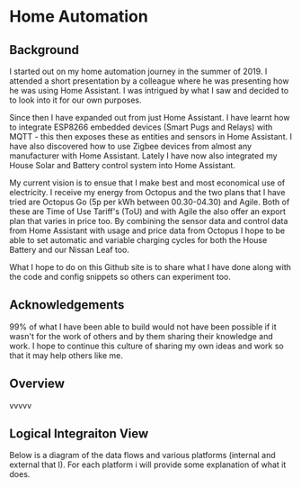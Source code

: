 # Home Automation
## Background
I started out on my home automation journey in the summer of 2019. I attended a short presentation by a colleague where he was presenting how he was using Home Assistant. I was intrigued by what I saw and decided to to look into it for our own purposes.

Since then I have expanded out from just Home Assistant. I have learnt how to integrate ESP8266 embedded devices (Smart Pugs and Relays) with MQTT - this then exposes these as entities and sensors in Home Assistant. I have also discovered how to use Zigbee devices from almost any manufacturer with Home Assistant. Lately I have now also integrated my House Solar and Battery control system into Home Assistant.

My current vision is to ensue that I make best and most economical use of electricity. I receive my energy from Octopus and the two plans that I have tried are Octopus Go (5p per kWh between 00.30-04.30) and Agile. Both of these are Time of Use Tariff's (ToU) and with Agile the also offer an export plan that varies in price too. By combining the sensor data and control data from Home Assistant with usage and price data from Octopus I hope to be able to set automatic and variable charging cycles for both the House Battery and our Nissan Leaf too.

What I hope to do on this Github site is to share what I have done along with the code and config snippets so others can experiment too.

## Acknowledgements
99% of what I have been able to build would not have been possible if it wasn't for the work of others and by them sharing their knowledge and work. I hope to continue this culture of sharing my own ideas and work so that it may help others like me.  

## Overview
vvvvv

## Logical Integraiton View
Below is a diagram of the data flows and various platforms (internal and external that I). For each platform i will provide some explanation of what it does.
